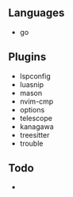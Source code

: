 ## Languages 

- go 

## Plugins 

- lspconfig
- luasnip
- mason
- nvim-cmp
- options
- telescope
- kanagawa 
- treesitter
- trouble

## Todo

-
